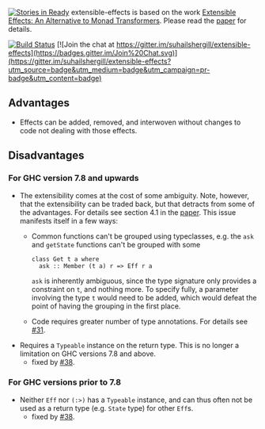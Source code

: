 [![Stories in Ready](https://badge.waffle.io/suhailshergill/extensible-effects.png?label=ready&title=Ready)](https://waffle.io/suhailshergill/extensible-effects)
extensible-effects is based on the work
[Extensible Effects: An Alternative to Monad Transformers](http://okmij.org/ftp/Haskell/extensible/).
Please read the [paper](http://okmij.org/ftp/Haskell/extensible/exteff.pdf) for details.

[![Build Status](https://travis-ci.org/suhailshergill/extensible-effects.svg?branch=master)](https://travis-ci.org/suhailshergill/extensible-effects)
[![Join the chat at https://gitter.im/suhailshergill/extensible-effects](https://badges.gitter.im/Join%20Chat.svg)](https://gitter.im/suhailshergill/extensible-effects?utm_source=badge&utm_medium=badge&utm_campaign=pr-badge&utm_content=badge)

## Advantages


  * Effects can be added, removed, and interwoven without changes to code not
    dealing with those effects.

## Disadvantages

### For GHC version 7.8 and upwards
  * The extensibility comes at the cost of some ambiguity. Note, however, that
    the extensibility can be traded back, but that detracts from some of the
    advantages. For details see section 4.1 in the
    [paper](http://okmij.org/ftp/Haskell/extensible/exteff.pdf). This issue
    manifests itself in a few ways:
    * Common functions can't be grouped using typeclasses, e.g.
      the `ask` and `getState` functions can't be grouped with some

          class Get t a where
            ask :: Member (t a) r => Eff r a

      `ask` is inherently ambiguous, since the type signature only provides
      a constraint on `t`, and nothing more. To specify fully, a parameter
      involving the type `t` would need to be added, which would defeat the
      point of having the grouping in the first place.
    * Code requires greater number of type annotations. For details see
      [#31](https://github.com/suhailshergill/extensible-effects/issues/31).
  * Requires a `Typeable` instance on the return type. This is no longer a
    limitation on GHC versions 7.8 and above.
    * fixed by
      [#38](https://github.com/suhailshergill/extensible-effects/issues/38).

### For GHC versions prior to 7.8
  * Neither `Eff` nor `(:>)` has a `Typeable` instance, and can thus often not
    be used as a return type (e.g. `State` type) for other `Eff`s. 
    * fixed by
      [#38](https://github.com/suhailshergill/extensible-effects/issues/38). 
